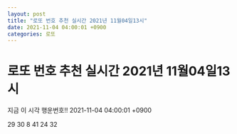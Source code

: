 ```yaml
---
layout: post
title: "로또 번호 추천 실시간 2021년 11월04일13시"
date: 2021-11-04 04:00:01 +0900
categories: 로또
---
```


# 로또 번호 추천 실시간 2021년 11월04일13시

지금 이 시각 행운번호!! 2021-11-04 04:00:01 +0900

 29  30  8  41  24  32 

